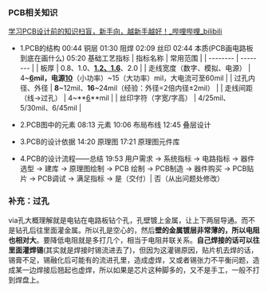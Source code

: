 ### PCB相关知识
[学习PCB设计前的知识扫盲，新手向，越新手越好！\_哔哩哔哩\_bilibili](https://www.bilibili.com/video/BV1GU4y1N7Z6)

* 1.PCB的结构
  00:44 铜层
  01:30 阻焊
  02:09 丝印
  02:44 本质(PCB画电路板到底在画什么)
  05:20 基础工艺指标
| 指标名称 | 常用范围 |
| -------- | -------- |
| 板厚                         | 0.8、1.0、**<u>1.2、1.6</u>**、2.0                           |
| 走线宽度（数字、模拟、电源） | 4~**<u>6</u>**mil，电源**<u>10</u>**（小功率）~15（大功率）mil，大电流可至60mil |
| 过孔内径、外径               | **8**~12mil、**16**~24mil（经验：外径=2倍内径±2mil）         |
| 走线间距（线→过孔）         | 4~**<u>6</u>**mil                                            |
| 丝印字符（字宽/字高）              | 4/25mil、5/30mil、6/45mil                                   |

* 2.PCB图中的元素
  08:13 元素
  10:06 布局布线
  12:45 叠层设计
  
* 3.PCB的设计依据
  14:20 原理图
  17:21 原理图元件库
  
* 4.PCB的设计流程——总结 19:53 
  用户需求 → 系统指标 → 电路指标 → 器件选型 → 建库 → 原理图绘制 → PCB 绘制 → PCB制造 → 器件购买 → PCB贴片 → PCB调试 → 满足指标 → 是（交付）|  否（从出问题处修改）



### 补充：过孔

​		via孔大概理解就是电钻在电路板钻个孔，孔壁镀上金属，让上下两层导通。而不是钻孔后往里面灌金属。所以孔是空心的，然后**壁的金属镀层非常薄的，所以电阻也相对大**。要降低电阻就是多打几个，相当于电阻并联关系。**自己焊接的话可以往里面灌焊锡**(其实就是焊接时锡流进去了)，但因为这灌锡原因，贴片机去焊的话，锡膏不足，锡融化后可能有的流进孔里，造成虚焊，又或者锡张力不平衡问题，造成某一边焊接后翘起也虚焊，所以如果是芯片这种脚多的，又不是手工，一般不打到焊盘上。
